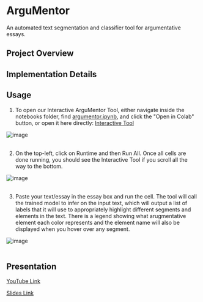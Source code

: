 # ArguMentor

An automated text segmentation and classifier tool for argumentative essays.


## Project Overview

## Implementation Details

## Usage

1. To open our Interactive ArguMentor Tool, either navigate inside the notebooks folder, find [argumentor.ipynb](notebooks/argumentor.ipynb), and click the "Open in Colab" button, or open it here directly: [Interactive Tool](https://colab.research.google.com/drive/1EHaqudzFlCt7zOUDq-Cw-QbBDpbMF4Hw?usp=sharing)

![image](https://github.com/fzassumpcao/ArguMentor/assets/36646488/ef97d280-428c-44c7-8496-001efc5ef27b)
\
&nbsp;

2. On the top-left, click on Runtime and then Run All. Once all cells are done running, you should see the Interactive Tool if you scroll all the way to the bottom.

![image](https://github.com/fzassumpcao/ArguMentor/assets/36646488/542b697f-f754-4aa5-8ab2-4c711d49c7d6)
\
&nbsp;

3. Paste your text/essay in the essay box and run the cell. The tool will call the trained model to infer on the input text, which will output a list of labels that it will use to appropriately highlight different segments and elements in the text. There is a legend showing what arugmentative element each color represents and the element name will also be displayed when you hover over any segment.
   
![image](https://github.com/fzassumpcao/ArguMentor/assets/36646488/7a95319d-d837-4a70-866d-45360858f576)
\
&nbsp;

## Presentation

[YouTube Link](https://youtu.be/a7W2KMcyKBk)

[Slides Link](https://docs.google.com/presentation/d/1zOMqR2grHXHj_SGosKBUKWW62ps-3E26CLlUTzd1Mcc/edit?usp=sharing)
